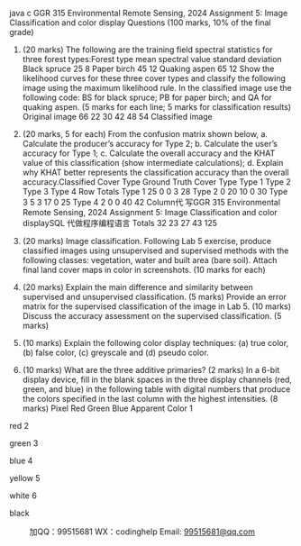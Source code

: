java c
GGR 315 Environmental Remote Sensing, 2024 
Assignment 5: Image Classification and color display 
Questions 
(100 marks,   10%   of   the final grade)
1. (20 marks)   The following   are the training field   spectral statistics   for three   forest   types:Forest type mean spectral value standard deviation Black spruce 25 8 Paper birch 45 12 Quaking aspen 65 12 Show the likelihood   curves for these three cover types and   classify the following   image   using   the maximum   likelihood   rule.   In the classified   image   use   the following code: BS      for black spruce;   PB   for paper birch;   and   QA   for quaking aspen.   (5 marks for each line; 5 marks   for classification   results) Original   image 66 22 30 42 48 54 
Classified   image






2. (20 marks,   5 for each) From the confusion matrix   shown below,
a. Calculate the producer’s accuracy   for Type 2;
b. Calculate the user’s   accuracy   for Type   1;
c. Calculate the overall   accuracy and   the KHAT value of   this classification (show   intermediate calculations);
d. Explain why KHAT   better represents the classification accuracy than the overall   accuracy.Classified Cover Type 
Ground Truth Cover Type Type 1 Type 2 Type 3 Type 4 Row Totals Type 1 25 0 0 3 28 Type 2 0 20 10 0 30 Type 3 5 3 17 0 25 Type 4 2 0 0 40 42 Column代 写GGR 315 Environmental Remote Sensing, 2024 Assignment 5: Image Classification and color displaySQL
代做程序编程语言 Totals 32 23 27 43 125 
3. (20   marks)    Image   classification.   Following   Lab   5   exercise,   produce   classified   images   using unsupervised   and   supervised   methods with   the following classes: vegetation, water   and   built   area (bare soil).   Attach final land   cover maps   in color   in screenshots.   (10 marks   for each)
4. (20 marks)    Explain   the main   difference and   similarity between supervised   and unsupervised   classification.   (5 marks) Provide an error matrix for the supervised classification   of   the image in   Lab 5. (10 marks) Discuss the accuracy   assessment   on   the supervised   classification.   (5 marks) 
5. (10 marks)   Explain   the following color display techniques: (a)   true   color,   (b) false color,   (c)   greyscale   and   (d) pseudo color.
6. (10 marks)   What   are the three additive primaries?   (2 marks) In a 6-bit   display   device,   fill   in the blank spaces   in the three display channels   (red, green,   and   blue) in the following table with digital numbers that produce the colors specified   in the last   column   with the highest   intensities. (8 marks) Pixel Red Green Blue Apparent Color 1 


red 2 


green 3 


blue 4 


yellow 5 


white 6 


black 



         
加QQ：99515681  WX：codinghelp  Email: 99515681@qq.com
